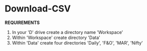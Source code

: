# Download-CSV

********REQUIREMENTS********

1. In your 'D' drive create a directory name 'Workspace'
2. Within 'Workspace' create directory 'Data'
3. Within 'Data' create four directories 'Daily', 'F&O', 'MAR', 'Nifty'
